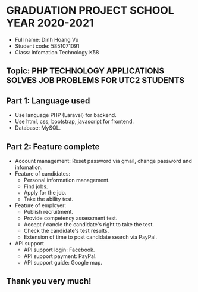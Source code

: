 # GRADUATION PROJECT SCHOOL YEAR 2020-2021
+ Full name: Dinh Hoang Vu
+ Student code: 5851071091
+ Class: Infomation Technology K58
## Topic: PHP TECHNOLOGY APPLICATIONS SOLVES JOB PROBLEMS FOR UTC2 STUDENTS 
## Part 1: Language used
- Use language PHP (Laravel) for backend.
- Use html, css, bootstrap, javascript for frontend.
- Database: MySQL.
## Part 2: Feature complete
- Account management: Reset password via gmail, change password and infomation.
- Feature of candidates:
    + Personal information management.
	+ Find jobs.
	+ Apply for the job.
	+ Take the ability test.
- Feature of employer:
	+ Publish recruitment.
	+ Provide competency assessment test.
	+ Accept / cancle the candidate's right to take the test.
	+ Check the candidate's test results.
	+ Extension of time to post candidate search via PayPal.
- API support
	+ API support login: Facebook.
	+ API support payment: PayPal.
	+ API support guide: Google map.
## Thank you very much!
